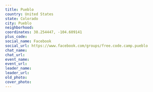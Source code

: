 ```yaml
---
title: Pueblo
country: United States
state: Colorado
city: Pueblo
neighborhood: 
coordinates: 38.254447, -104.609141
plus_code:
social_name: Facebook
social_url: https://www.facebook.com/groups/free.code.camp.pueblo
chat_name:
chat_url:
event_name:
event_url:
leader_name:
leader_url:
old_photo: 
cover_photo:
---
```

